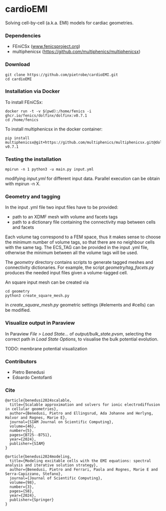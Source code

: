 # cardioEMI
Solving cell-by-cell (a.k.a. EMI) models for cardiac geometries.

### Dependencies

* FEniCSx (www.fenicsproject.org)
* multiphenicsx (https://github.com/multiphenics/multiphenicsx)


### Download

```
git clone https://github.com/pietrobe/cardioEMI.git
cd cardioEMI
```

### Installation via Docker

To install FEniCSx:

```
docker run -t -v $(pwd):/home/fenics -i ghcr.io/fenics/dolfinx/dolfinx:v0.7.1
cd /home/fenics
```

To install multiphenicsx in the docker container:

```
pip install multiphenicsx@git+https://github.com/multiphenics/multiphenicsx.git@dolfinx-v0.7.1
```

### Testing the installation

```
mpirun -n 1 python3 -u main.py input.yml
```
modifying *input.yml* for different input data. Parallel execution can be obtain with mpirun -n X.

### Geometry and tagging
In the input .yml file two input files have to be provided:
- path to an XDMF mesh with volume and facets tags 
- path to a dictionary file containing the connectivity map between cells and facets

Each volume tag correspond to a FEM space, thus it makes sense to choose the minimum number of volume tags, so that there are no neighbour cells with the same tag. The ECS_TAG can be provided in the input .yml file, otherwise the minimum between all the volume tags will be used. 

The *geometry* directory contains scripts to generate tagged meshes and connectivity dictionaries. For example, the script *geometry/tag_facets.py* produces the needed input files given a volume-tagged cell.

An square input mesh can be created via

```
cd geometry
python3 create_square_mesh.py
```
in *create_square_mesh.py* geometric settings (#elements and #cells) can be modified.

###  Visualize output in Paraview
In Paraview *File > Load State...* of *output/bulk_state.pvsm*, selecting the correct path in *Load State Options*, to visualise the bulk potential evolution.

TODO: membrane potential visualization

### Contributors

* Pietro Benedusi
* Edoardo Centofanti

### Cite
```
@article{benedusi2024scalable,
  title={Scalable approximation and solvers for ionic electrodiffusion in cellular geometries},
  author={Benedusi, Pietro and Ellingsrud, Ada Johanne and Herlyng, Halvor and Rognes, Marie E},
  journal={SIAM Journal on Scientific Computing},
  volume={46},
  number={5},
  pages={B725--B751},
  year={2024},
  publisher={SIAM}
}

@article{benedusi2024modeling,
  title={Modeling excitable cells with the EMI equations: spectral analysis and iterative solution strategy},
  author={Benedusi, Pietro and Ferrari, Paola and Rognes, Marie E and Serra-Capizzano, Stefano},
  journal={Journal of Scientific Computing},
  volume={98},
  number={3},
  pages={58},
  year={2024},
  publisher={Springer}
}
```


